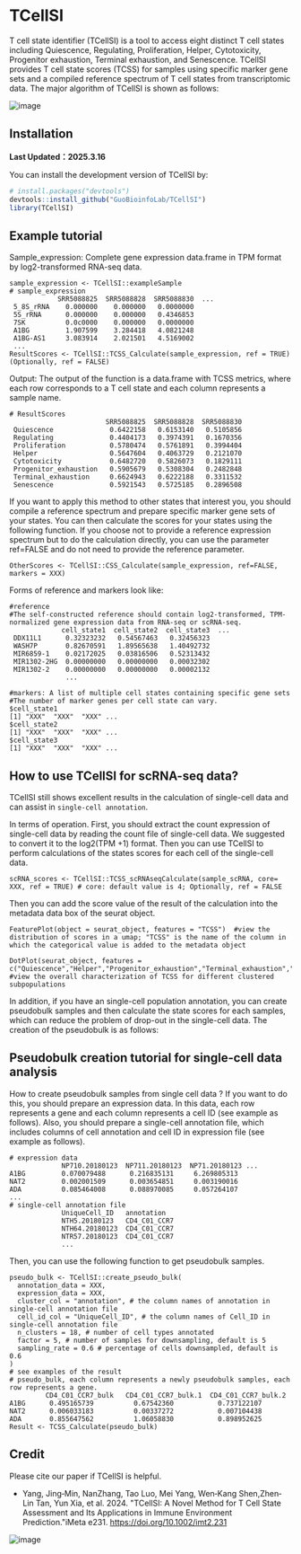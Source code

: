 # TCellSI 
T cell state identifier (TCellSI) is a tool to access eight distinct T cell states including Quiescence, Regulating, Proliferation, Helper, Cytotoxicity, Progenitor exhaustion, Terminal exhaustion, and Senescence. TCellSI provides T cell state scores (TCSS) for samples using specific marker gene sets and a compiled reference spectrum of T cell states from transcriptomic data. The major algorithm of TCellSI is shown as follows: 

![image](https://github.com/VyvyanYjm/TCellSI/blob/main/algorithm.jpg)
## Installation
**Last Updated：2025.3.16**

You can install the development version of TCellSI by:
``` r
# install.packages("devtools")
devtools::install_github("GuoBioinfoLab/TCellSI")
library(TCellSI)
```

## Example tutorial

Sample_expression: Complete gene expression data.frame in TPM format by log2-transformed RNA-seq data.

```
sample_expression <- TCellSI::exampleSample
# sample_expression
            SRR5088825  SRR5088828  SRR5088830  ...
 5_8S_rRNA    0.000000    0.000000   0.0000000
 5S_rRNA      0.000000    0.000000   0.4346853
 7SK          0.0c0000    0.000000   0.0000000
 A1BG         1.907599    3.284418   4.0821248
 A1BG-AS1     3.083914    2.021501   4.5169002
 ...
ResultScores <- TCellSI::TCSS_Calculate(sample_expression, ref = TRUE) (Optionally, ref = FALSE)
```
Output:
The output of the function is a data.frame with TCSS metrics, where each row corresponds to a T cell state and each column represents a sample name.  

```
# ResultScores
                        SRR5088825  SRR5088828  SRR5088830
 Quiescence              0.6422158   0.6153140   0.5105856
 Regulating              0.4404173   0.3974391   0.1670356
 Proliferation           0.5780474   0.5761891   0.3994404
 Helper                  0.5647604   0.4063729   0.2121070
 Cytotoxicity            0.6482720   0.5826073   0.1829111
 Progenitor_exhaustion   0.5905679   0.5308304   0.2482848
 Terminal_exhaustion     0.6624943   0.6222188   0.3311532
 Senescence              0.5921543   0.5725185   0.2896508
```

If you want to apply this method to other states that interest you, you should compile a reference spectrum and prepare specific marker gene sets of your states. You can then calculate the scores for your states using the following function. If you choose not to provide a reference expression spectrum but to do the calculation directly, you can use the parameter ref=FALSE and do not need to provide the reference parameter.

```
OtherScores <- TCellSI::CSS_Calculate‎(sample_expression, ref=FALSE, markers = XXX)
```

Forms of reference and markers look like:

```
#reference
#The self-constructed reference should contain log2-transformed, TPM-normalized gene expression data from RNA-seq or scRNA-seq. 
             cell_state1  cell_state2  cell_state3  ...
 DDX11L1      0.32323232   0.54567463   0.32456323
 WASH7P       0.82670591   1.89565638   1.40492732
 MIR6859-1    0.02172025   0.03816506   0.52313432
 MIR1302-2HG  0.00000000   0.00000000   0.00032302
 MIR1302-2    0.00000000   0.00000000   0.00002132
              ...
```
```
#markers: A list of multiple cell states containing specific gene sets
#The number of marker genes per cell state can vary.
$cell_state1
[1] "XXX"  "XXX"  "XXX" ...
$cell_state2
[1] "XXX"  "XXX"  "XXX" ...
$cell_state3
[1] "XXX"  "XXX"  "XXX" ...
```
## How to use TCellSI for scRNA-seq data?
TCellSI still shows excellent results in the calculation of single-cell data and can assist in `single-cell annotation`.

In terms of operation. First, you should extract the count expression of single-cell data by reading the count file of single-cell data. We suggested to convert it to the log2(TPM +1) format. Then you can use TCellSI to perform calculations of the states scores for each cell of the single-cell data. 
```
scRNA_scores <- TCellSI::TCSS_scRNAseqCalculate(sample_scRNA, core= XXX, ref = TRUE) # core: default value is 4; Optionally, ref = FALSE
```
Then you can add the score value of the result of the calculation into the metadata data box of the seurat object.
```
FeaturePlot(object = seurat_object, features = "TCSS")  #view the distribution of scores in a umap; "TCSS" is the name of the column in which the categorical value is added to the metadata object
```
```
DotPlot(seurat_object, features = c("Quiescence","Helper","Progenitor_exhaustion","Terminal_exhaustion","Regulating","Cytotoxicity","Senescence","Proliferation")) #view the overall characterization of TCSS for different clustered subpopulations
```
In addition, if you have an single-cell population annotation, you can create pseudobulk samples and then calculate the state scores for each samples, which can reduce the problem of drop-out in the single-cell data. The creation of the pseudobulk is as follows:
## Pseudobulk creation tutorial for single-cell data analysis
How to create pseudobulk samples from single cell data ? If you want to do this, you should prepare an expression data. In this data, each row represents a gene and each column represents a cell ID (see example as follows). Also, you should prepare a single-cell annotation file, which includes columns of cell annotation and cell ID in expression file (see example as follows). 
```
# expression data
             NP710.20180123  NP711.20180123  NP71.20180123 ...
A1BG         0.070079488      0.216835131     6.269805313
NAT2         0.002001509      0.003654851     0.003190016
ADA          0.085464008      0.088970085     0.057264107
...
# single-cell annotation file
             UniqueCell_ID   annotation
             NTH5.20180123   CD4_C01_CCR7
             NTH64.20180123  CD4_C01_CCR7
             NTR57.20180123  CD4_C01_CCR7 
             ...
```
Then, you can use the following function to get pseudobulk samples.
```
pseudo_bulk <- TCellSI::create_pseudo_bulk(
  annotation_data = XXX, 
  expression_data = XXX, 
  cluster_col = "annotation", # the column names of annotation in single-cell annotation file
  cell_id_col = "UniqueCell_ID", # the column names of Cell_ID in single-cell annotation file
  n_clusters = 18, # number of cell types annotated
  factor = 5, # number of samples for downsampling, default is 5
  sampling_rate = 0.6 # percentage of cells downsampled, default is 0.6
) 
# see examples of the result
# pseudo_bulk, each column represents a newly pseudobulk samples, each row represents a gene.
         CD4_C01_CCR7_bulk   CD4_C01_CCR7_bulk.1  CD4_C01_CCR7_bulk.2
A1BG      0.495165739          0.67542360           0.737122107
NAT2      0.006033183          0.00337272           0.007104438
ADA       0.855647562          1.06058830           0.898952625
Result <- TCSS_Calculate(pseudo_bulk)
```
## Credit
Please cite our paper if TCellSI is helpful.

* Yang, Jing‐Min, NanZhang, Tao Luo, Mei Yang, Wen‐Kang Shen,Zhen‐Lin Tan, Yun Xia, et al. 2024. "TCellSI: A Novel Method for T Cell State Assessment and Its Applications in Immune Environment Prediction."iMeta e231. https://doi.org/10.1002/imt2.231


![image](https://github.com/VyvyanYjm/TCellSI/blob/main/Logo.jpg)
